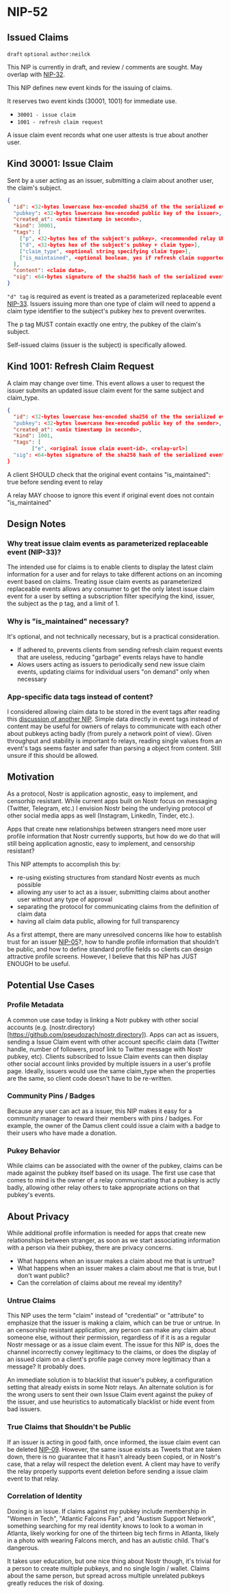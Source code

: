
NIP-52
======

Issued Claims
-------------

`draft` `optional` `author:neilck`

This NIP is currently in draft, and review / comments are sought. May overlap with [NIP-32](https://github.com/nostr-protocol/nips/blob/39bfb2db32899dd2eb4a7c9a313f27103a18409b/32.md).

This NIP defines new event kinds for the issuing of claims. 

It reserves two event kinds (30001, 1001) for immediate use.

- `30001 - issue claim`
- `1001 - refresh claim request`

A issue claim event records what one user attests is true about another user. 

## Kind 30001: Issue Claim

Sent by a user acting as an issuer, submitting a claim about another user, the claim's subject.

```json
{
  "id": <32-bytes lowercase hex-encoded sha256 of the the serialized event data>
  "pubkey": <32-bytes lowercase hex-encoded public key of the issuer>,
  "created_at": <unix timestamp in seconds>,
  "kind": 30001,
  "tags": [
    ["p", <32-bytes hex of the subject's pubkey>, <recommended relay URL>],
    ["d", <32-bytes hex of the subject's pubkey + claim type>],
    ["claim_type", <optional string specifying claim type>],
    ["is_maintained", <optional boolean, yes if refresh claim supported>]
  ],
  "content": <claim data>,
  "sig": <64-bytes signature of the sha256 hash of the serialized event data, which is the same as the "id" field>
}
```

`"d" tag` is required as event is treated as a parameterized replaceable event [NIP-33](https://github.com/nostr-protocol/nips/blob/master/33.md). Issuers issuing more than one type of claim will need to append a claim type identifier to the subject's pubkey hex to prevent overwrites.

The p tag MUST contain exactly one entry, the pubkey of the claim's subject.

Self-issued claims (issuer is the subject) is specifically allowed.


## Kind 1001: Refresh Claim Request

A claim may change over time. This event allows a user to request the issuer submits an updated issue claim event for the same subject and claim_type.

```json
{
  "id": <32-bytes lowercase hex-encoded sha256 of the the serialized event data>
  "pubkey": <32-bytes lowercase hex-encoded public key of the sender>,
  "created_at": <unix timestamp in seconds>,
  "kind": 1001,
  "tags": [
        ["e", <original issue claim event-id>, <relay-url>]
  "sig": <64-bytes signature of the sha256 hash of the serialized event data, which is the same as the "id" field>
}
```

A client SHOULD check that the original event contains "is_maintained": true before sending event to relay

A relay MAY choose to ignore this event if original event does not contain "is_maintained"

Design Notes
------------

### Why treat issue claim events as parameterized replaceable event (NIP-33)?

The intended use for claims is to enable clients to display the latest claim information for a user and for relays to take different actions on an incoming event based on claims.  Treating issue claim events as parameterized replaceable events allows any consumer to get the only latest issue claim event for a user by setting a subscription filter specifying the kind, issuer, the subject as the p tag, and a limit of 1.

### Why is "is_maintained" necessary?

It's optional, and not technically necessary, but is a practical consideration. 

- If adhered to, prevents clients from sending refresh claim request events that are useless, reducing "garbage" events relays have to handle
- Alows users acting as issuers to periodically send new issue claim events, updating claims for individual users "on demand" only when necessary

### App-specific data tags instead of content?

I considered allowing claim data to be stored in the event tags after reading this [discussion of another NIP](https://github.com/nostr-protocol/nostr/issues/20#issuecomment-913027389). 
Simple data directly in event tags instead of content may be useful for owners of relays to communicate with each other about pubkeys acting badly (from purely a network point of view). Given throughput and stability is important fo relays, reading single values from an event's tags seems faster and safer than parsing a object from content.
Still unsure if this should be allowed.

Motivation
----------
As a protocol, Nostr is application agnostic, easy to implement, and censorhip resistant. While current apps built on Nostr focus on messaging (Twitter, Telegram, etc.) I envision Nostr being the underlying protocol of other social media apps as well (Instagram, LinkedIn, Tinder, etc.). 

Apps that create new relationships between strangers need more user profile information that Nostr currently supports, but how do we do that will still being application agnostic, easy to implement, and censorship resistant?

This NIP attempts to accomplish this by:
- re-using existing structures from standard Nostr events as much possible
- allowing any user to act as a issuer, submitting claims about another user without any type of approval
- separating the protocol for communicating claims from the definition of claim data
- having all claim data public, allowing for full transparency

As a first attempt, there are many unresolved concerns like how to establish trust for an issuer [NIP-05](https://github.com/nostr-protocol/nips/blob/master/05.md)?, how to handle profile information that shouldn't be public, and how to define standard profile fields so clients can design attractive profile screens. However, I believe that this NIP has JUST ENOUGH to be useful.

Potential Use Cases
-------------------

### Profile Metadata

A common use case today is linking a Notr pubkey with other social accounts (e.g. (nostr.directory)[https://github.com/pseudozach/nostr.directory]). Apps can act as issuers, sending a Issue Claim event with other account specific claim data (Twitter handle, number of followers, proof link to Twitter message with Nostr pubkey, etc). Clients subscribed to Issue Claim events can then display other social account links provided by multiple issuers in a user's profile page. Ideally, issuers would use the same claim_type when the properties are the same, so client code doesn't have to be re-written.

### Community Pins / Badges

Because any user can act as a issuer, this NIP makes it easy for a community manager to reward their members with pins / badges. For example, the owner of the Damus client could issue a claim with a badge to their users who have made a donation.

### Pukey Behavior

While claims can be associated with the owner of the pubkey, claims can be made against the pubkey itself based on its usage. The first use case that comes to mind is the owner of a relay communicating that a pubkey is actly badly, allowing other relay others to take appropriate actions on that pubkey's events. 

About Privacy
-------------

While additional profile information is needed for apps that create new relationships between stranger, as soon as we start associating information with a person via their pubkey, there are privacy concerns. 

- What happens when an issuer makes a claim about me that is untrue?
- What happens when an issuer makes a claim about me that is true, but I don't want public?
- Can the correlation of claims about me reveal my identity?

### Untrue Claims

This NIP uses the term "claim" instead of "credential" or "attribute" to emphasize that the issuer is making a claim, which can be true or untrue. In an censorship resistant application, any person can make any claim about someone else, without their permission, regardless of if it is as a regular Nostr message or as a issue claim event. The issue for this NIP is, does the channel incorrectly convey legitimacy to the claims, or does the display of an issued claim on a client's profile page convey more legitimacy than a message? It probably does.

An immediate solution is to blacklist that issuer's pubkey, a configuration setting that already exists in some Notr relays. An alternate solution is for the wrong users to sent their own Issue Claim event against the pukey of the issuer, and use heuristics to automatically blacklist or hide event from bad issuers.

### True Claims that Shouldn't be Public

If an issuer is acting in good faith, once informed, the issue claim event can be deleted [NIP-09](https://github.com/nostr-protocol/nips/blob/master/09.md). However, the same issue exists as Tweets that are taken down, there is no guarantee that it hasn't already been copied, or in Nostr's case, that a relay will respect the deletion event. A client may have to verify the relay properly supports event deletion before sending a issue claim event to that relay.

### Correlation of Identity
Doxing is an issue. If claims against my pubkey include membership in "Women in Tech", "Atlantic Falcons Fan", and "Austism Support Network", something searching for my real identity knows to look to a woman in Atlanta, likely working for one of the thirteen big tech firms in Atlanta, likely in a photo with wearing Falcons merch, and has an autistic child. That's dangerous.

It takes user education, but one nice thing about Nostr though, it's trivial for a person to create multiple pubkeys, and no single login / wallet. Claims about the same person, but spread across multiple unrelated pubkeys greatly reduces the risk of doxing.

